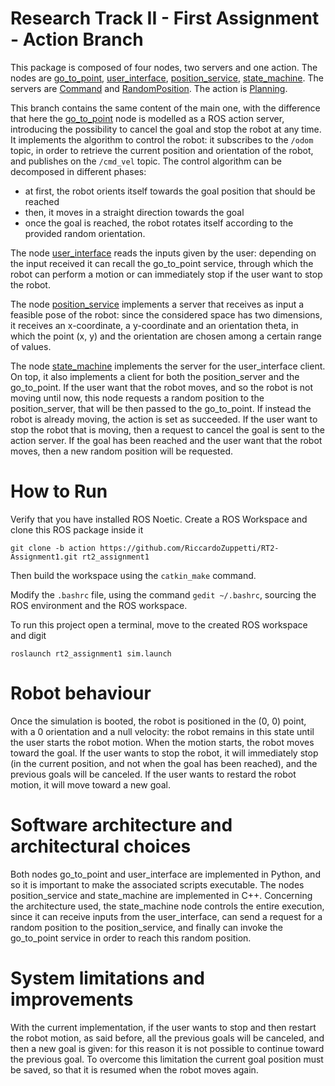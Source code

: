 # Research Track II - First Assignment - Action Branch

This package is composed of four nodes, two servers and one action. The nodes are [go_to_point](https://github.com/RiccardoZuppetti/RT2-Assignment1/blob/action/scripts/go_to_point.py), [user_interface](https://github.com/RiccardoZuppetti/RT2-Assignment1/blob/action/scripts/user_interface.py), [position_service](https://github.com/RiccardoZuppetti/RT2-Assignment1/blob/action/src/position_service.cpp), [state_machine](https://github.com/RiccardoZuppetti/RT2-Assignment1/blob/action/src/state_machine.cpp). The servers are [Command](https://github.com/RiccardoZuppetti/RT2-Assignment1/blob/action/srv/Command.srv) and [RandomPosition](https://github.com/RiccardoZuppetti/RT2-Assignment1/blob/action/srv/RandomPosition.srv). The action is [Planning](https://github.com/RiccardoZuppetti/RT2-Assignment1/blob/action/action/Planning.action).

This branch contains the same content of the main one, with the difference that here the [go_to_point](https://github.com/RiccardoZuppetti/RT2-Assignment1/blob/action/scripts/go_to_point.py) node is modelled as a ROS action server, introducing the possibility to cancel the goal and stop the robot at any time. It implements the algorithm to control the robot: it subscribes to the `/odom` topic, in order to retrieve the current position and orientation of the robot, and publishes on the `/cmd_vel` topic. The control algorithm can be decomposed in different phases:
- at first, the robot orients itself towards the goal position that should be reached
- then, it moves in a straight direction towards the goal
- once the goal is reached, the robot rotates itself according to the provided random orientation. 

The node [user_interface](https://github.com/RiccardoZuppetti/RT2-Assignment1/blob/action/scripts/user_interface.py) reads the inputs given by the user: depending on the input received it can recall the go_to_point service, through which the robot can perform a motion or can immediately stop if the user want to stop the robot.

The node [position_service](https://github.com/RiccardoZuppetti/RT2-Assignment1/blob/action/src/position_service.cpp) implements a server that receives as input a feasible pose of the robot: since the considered space has two dimensions, it receives an x-coordinate, a y-coordinate and an orientation theta, in which the point (x, y) and the orientation are chosen among a certain range of values.

The node [state_machine](https://github.com/RiccardoZuppetti/RT2-Assignment1/blob/action/src/state_machine.cpp) implements the server for the user_interface client. On top, it also implements a client for both the position_server and the go_to_point. If the user want that the robot moves, and so the robot is not moving until now, this node requests a random position to the position_server, that will be then passed to the go_to_point. If instead the robot is already moving, the action is set as succeeded. If the user want to stop the robot that is moving, then a request to cancel the goal is sent to the action server. If the goal has been reached and the user want that the robot moves, then a new random position will be requested.

# How to Run

Verify that you have installed ROS Noetic. Create a ROS Workspace and clone this ROS package inside it

```
git clone -b action https://github.com/RiccardoZuppetti/RT2-Assignment1.git rt2_assignment1
```

Then build the workspace using the `catkin_make` command.

Modify the `.bashrc` file, using the command `gedit ~/.bashrc`, sourcing the ROS environment and the ROS workspace.

To run this project open a terminal, move to the created ROS workspace and digit

```
roslaunch rt2_assignment1 sim.launch 
```

# Robot behaviour

Once the simulation is booted, the robot is positioned in the (0, 0) point, with a 0 orientation and a null velocity: the robot remains in this state until the user starts the robot motion. When the motion starts, the robot moves toward the goal. If the user wants to stop the robot, it will immediately stop (in the current position, and not when the goal has been reached), and the previous goals will be canceled. If the user wants to restard the robot motion, it will move toward a new goal.

# Software architecture and architectural choices

Both nodes go_to_point and user_interface are implemented in Python, and so it is important to make the associated scripts executable. The nodes position_service and state_machine are implemented in C++. Concerning the architecture used, the state_machine node controls the entire execution, since it can receive inputs from the user_interface, can send a request for a random position to the position_service, and finally can invoke the go_to_point service in order to reach this random position.

# System limitations and improvements

With the current implementation, if the user wants to stop and then restart the robot motion, as said before, all the previous goals will be canceled, and then a new goal is given: for this reason it is not possible to continue toward the previous goal. To overcome this limitation the current goal position must be saved, so that it is resumed when the robot moves again.

